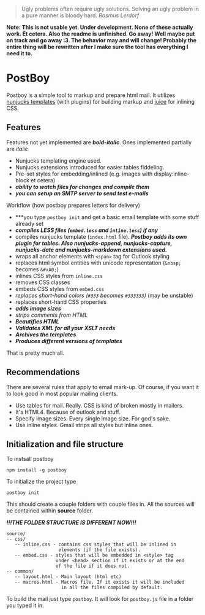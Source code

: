 > Ugly problems often require ugly solutions. Solving an ugly problem in a pure manner is bloody hard.
*Rasmus Lerdorf*

**Note: This is not usable yet. Under development. None of these actually work. Et cetera. Also the
readme is unfinished. Go away! Well maybe put on track and go away :3. The behavior may and will change!
Probably the entire thing will be rewritten after I make sure the tool has everything I need it to.**

PostBoy
===
Postboy is a simple tool to markup and prepare html mail. It utilizes
[nunjucks templates](https://mozilla.github.io/nunjucks/) (with plugins) for building markup and
[juice](https://www.npmjs.com/package/juice) for inlining CSS.

Features
---

Features not yet implemented are ***bold-italic***. Ones implemented partially are *italic*

  - Nunjucks templating engine used. 
  - Nunjucks extensions introduced for easier tables fiddeling.
  - Pre-set styles for embedding/inlined (e.g. images with display:inline-block et cetera)
  - ***ability to watch files for changes and compile them***
  - ***you can setup an SMTP server to send test e-mails***

Workflow (how postboy prepares letters for delivery)
 
  - ***you type `postboy init` and get a basic email template with some stuff already set
  - ***compiles LESS files (`embed.less` and `inline.less`) if any***
  - compiles nunjucks template (`index.html` file). ***Postboy adds its own plugin for tables. Also nunjucks-append, nunjucks-capture, nunjucks-date and nunjucks-markdown extensions used.***
  - wraps all anchor elements with `<span>` tag for Outlook styling
  - replaces html symbol entities with unicode representation (`&nbsp;` becomes `&#xA0;`)
  - inlines CSS styles from `inline.css`
  - removes CSS classes
  - embeds CSS styles from `embed.css`
  - *replaces short-hand colors (`#333` becomes `#333333`)* (may be unstable)
  - replaces short-hand CSS properties 
  - ***adds image sizes***
  - *strips comments from HTML*
  - ***Beautifies HTML***
  - ***Validates XML for all your XSLT needs***
  - ***Archives the templates***
  - ***Produces different versions of templates***

That is pretty much all.

Recommendations
---

There are several rules that apply to email mark-up. Of course, if you want it to look good in most
popular mailing clients.

  - Use tables for mail. Really. CSS is kind of broken mostly in mailers.
  - It's HTML4. Because of outlook and stuff.
  - Specify image sizes. Every single image size. For god's sake.
  - Use inline styles. Gmail strips all styles but inline ones.

Initialization and file structure
---

To instsall postboy

    npm install -g postboy

To initialize the project type

    postboy init

This should create a couple folders with couple files in. All the sources will be contained within
**source** folder.

***!!!THE FOLDER STRUCTURE IS DIFFERENT NOW!!!***

    source/
    -- css/
       -- inline.css - contains css styles that will be inlined in
                       elements (if the file exists).
       -- embed.css - styles that will be embedded in <style> tag
                      under <head> section if it exists or at the end
                      of the file if it does not.
    -- common/
       -- layout.html - Main layout (html etc)
       -- macros.html - Macros file. If it exists it will be included
                        in all the files compiled by default.

To build the mail just type `postboy`. It will look for `postboy.js` file in a folder you typed it in.
    
